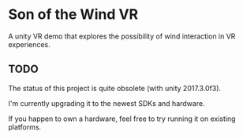 # Son of the Wind VR

A unity VR demo that explores the possibility of wind interaction in VR experiences.

## TODO

The status of this project is quite obsolete (with unity 2017.3.0f3).

I'm currently upgrading it to the newest SDKs and hardware.

If you happen to own a hardware, feel free to try running it on existing platforms.
